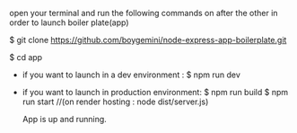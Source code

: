 open your terminal and run the following commands on after the other in order to launch boiler plate(app)

$ git clone https://github.com/boygemini/node-express-app-boilerplate.git

$ cd app

- if you want to launch in a dev environment :
  $ npm run dev

- if you want to launch in production environment:
  $ npm run build
  $ npm run start //(on render hosting : node dist/server.js)

  App is up and running.
